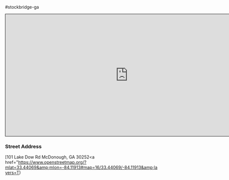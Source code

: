 #stockbridge-ga
<iframe width="800" height="400" src="https://www.openstreetmap.org/export/embed.html?bbox=-84.12892341613771%2C33.433446941997445%2C-84.10935401916505%2C33.44793249033731&amp;layer=transportmap&amp;marker=33.44069%2C-84.11912999999998" style="border: 1px solid black"></iframe>

<h3> Street Address </h3>

 [101 Lake Dow Rd
McDonough, GA  30252<a href="https://www.openstreetmap.org/?mlat=33.44069&amp;mlon=-84.11913#map=16/33.44069/-84.11913&amp;layers=T)